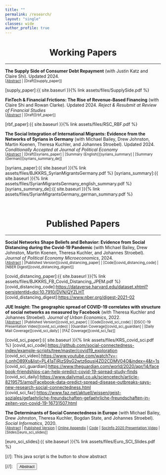 ```yaml
---
title: ""
permalink: /research/
layout: "single"
classes: wide
author_profile: true
---
```



# <center> Working Papers </center>
- - -

**The Supply Side of Consumer Debt Repayment** (with Justin Katz and Claire Shi). Updated 2024. <br/>
<small>[<a href="#/" onclick="visib('supply')">Abstract</a> | [Draft][supply_paper]] </small>
<div id="supply" style="display: none; text-align: justify; line-height: 1.2" ><small>
Minimum payments on credit card debt allow consumers to repay slowly: despite being unsecured, the average $7,000 balance generally amortizes in over 20 years. We study how lenders choose these minimum payments and the impacts of these choices on equilibrium consumer debt outcomes. When short-term illiquidity makes many borrowers unable to make higher payments, lenders set low minimums to limit default costs. Alternatively, if many borrowers make near-minimum payments for reasons besides illiquidity (e.g., due to anchoring), lenders set low minimums to generate interest revenue. To separate these two forces, we use payment-level data from a credit bureau to document a new fact about intra-temporal debt repayment. Consumers often revolve high-interest credit card debt while making excess payments on low-interest installment debt, providing evidence that low payments aren't solely liquidity-driven. We use this fact to estimate an empirical model that predicts realistically low lender minimums. The model suggests that without anchoring, minimums would be over twice as high for most borrowers. Lenders amplify consumer biases, accounting for 20% of the total increase in credit card debt and 85% of defaults from anchoring in our model.
</small><br><br/></div>

[supply_paper]:{{ site.baseurl }}{% link assets/files/SupplySide.pdf %}


**FinTech & Financial Frictions: The Rise of Revenue-Based Financing** (with Claire Shi and Rowan Clarke). Updated 2024. *Reject & Resubmit at Review of Financial Studies* <br/>
<small>[<a href="#/" onclick="visib('rbf')">Abstract</a> | [Draft][rbf_paper]] </small>
<div id="rbf" style="display: none; text-align: justify; line-height: 1.2" ><small>
We use transaction-level data from a major payment processor to study FinTech-provided small business "revenue-based financing." After eight months, payments through the processor are 16% lower for businesses who take financing offers than observably similar non-takers, driven by moral hazard from revenue hiding and adverse selection. Two natural experiments suggest FinTech platforms' non-lending interactions with small businesses---e.g., payment processing and inventory management---can limit both hiding and selection. By tying repayment to the continued use of non-lending products, FinTechs can mitigate enforcement and monitoring frictions. Our results help explain the rise of FinTech-provided revenue-based financing.
</small><br><br/></div>

[rbf_paper]:{{ site.baseurl }}{% link assets/files/RSC_RBF.pdf %}


**The Social Integration of International Migrants: Evidence from the Networks of Syrians in Germany** (with Michael Bailey, Drew Johnston, Martin Koenen, Theresa Kuchler, and Johannes Stroebel). Updated 2024. *Conditionally Accepted at Journal of Political Economy* <br/>
<small>[<a href="#/" onclick="visib('syrians')">Abstract</a> | [Draft][syrians_paper] | [Summary (English)][syrians_summary] |  [Summary (German)][syrians_summary_de]] </small>
<div id="syrians" style="display: none; text-align: justify; line-height: 1.2" ><small>
 We use de-identified friendship data from Facebook to study the social integration of Syrian migrants in Germany. Our analysis establishes five key findings: (1) Places differ substantially in their propensities to socially integrate migrants. This regional variation in integration outcomes largely reflects causal place-based effects. (2) Spatial variation in migrants' social integration can be decomposed into the rate at which Germans befriend their neighbors in general and the particular rate at which they befriend migrants versus other Germans. We follow the friending behavior of Germans that move across locations to show that both forces are more affected by local institutions and policies than by persistent individual characteristics or preferences of local natives. (3) Integration courses causally affect place-specific equilibrium integration levels by increasing the rate at which Germans befriend Syrian migrants. (4) Social integration helps migrants obtain help from natives across a range of settings such as finding jobs and housing. (5) Natives quasi-randomly exposed to a migrant in high school are more likely to befriend other migrants later in life.
</small><br><br/></div>

[syrians_paper]:{{ site.baseurl }}{% link assets/files/BJKKRS_SyrianMigrantsGermany.pdf %}
[syrians_summary]:{{ site.baseurl }}{% link assets/files/SyrianMigrantsGermany_english_summary.pdf %}
[syrians_summary_de]:{{ site.baseurl }}{% link assets/files/SyrianMigrantsGermany_german_summary.pdf %}

<br/>

# <center> Published Papers </center>
- - -


**Social Networks Shape Beliefs and Behavior: Evidence from Social Distancing during the Covid-19 Pandemic** (with Michael Bailey, Drew Johnston, Martin Koenen, Theresa Kuchler, and Johannes Stroebel). *Journal of Political Economy Microeconomics*, 2024. <br/>
<small>[<a href="#/" onclick="visib('covid_distancing')">Abstract</a> | [Published Version][covid_distancing_paper] | [Code][covid_distancing_code] | [NBER Digest][covid_distancing_digest]] </small>
<div id="covid_distancing" style="display: none; text-align: justify; line-height: 1.2" ><small>
We analyze de-identified data from Facebook to show how social connections affect beliefs and behaviors in high-stakes settings. During the COVID-19 pandemic, individuals with friends in regions facing severe disease outbreaks reduced their mobility more than their demographically similar neighbors with friends in less affected areas. To explore why social connections shape behaviors, we show that individuals with higher friend exposure to COVID-19 are more supportive of social distancing measures and less likely to advocate to reopen the economy. We conclude that friends influence individuals’ behaviors in part through their beliefs, even when there is abundant information from expert sources.
</small><br><br/></div>

[covid_distancing_paper]:{{ site.baseurl }}{% link assets/files/BJKKRS_FB_Covid_Distancing_JPEM.pdf %}
[covid_distancing_code]:https://dataverse.harvard.edu/dataset.xhtml?persistentId=doi:10.7910/DVN/QYZLHT
[covid_distancing_digest]:https://www.nber.org/digest-2021-02

**JUE Insight: The geographic spread of COVID-19 correlates with structure of social networks as measured by Facebook** (with Theresa Kuchler and Johannes Stroebel). *Journal of Urban Economics*, 2022. <br/>
<small>[<a href="#/" onclick="visib('covid_sci')">Abstract</a> | [Published Version][covid_sci_paper] | [Code][covid_sci_code] | [DSCC-19 Presentation Video][covid_sci_video] | [Guardian Coverage][covid_sci_guardian] | [Daily Mail Coverage][covid_sci_daily] | [FAZ Coverage][covid_sci_faz]] </small>
<div id="covid_sci" style="display: none; text-align: justify; line-height: 1.2" ><small>
We use aggregated data from Facebook to show that COVID-19 is more likely to spread between regions with stronger social network connections. Areas with more social ties to two early COVID-19 “hotspots” (Westchester County, NY, in the U.S. and Lodi province in Italy) generally had more confirmed COVID-19 cases by the end of March. These relationships hold after controlling for geographic distance to the hotspots as well as the population density and demographics of the regions. As the pandemic progressed in the U.S., a county’s social proximity to recent COVID-19 cases and deaths predicts future outbreaks over and above physical proximity and demographics. In part due to its broad coverage, social connectedness data provides additional predictive power to measures based on smartphone location or online search data. These results suggest that data from online social networks can be useful to epidemiologists and others hoping to forecast the spread of communicable diseases such as COVID-19.
</small><br><br/></div>

[covid_sci_paper]:{{ site.baseurl }}{% link assets/files/KRS_covid_sci.pdf %}
[covid_sci_code]:https://github.com/social-connectedness-index/example-scripts/tree/master/covid19_exploration
[covid_sci_video]:https://www.youtube.com/watch?v=-jLonhO89Xs&list=PL41aTiRjzS9sG2wtz6qusI4ZD2CDMV04O&index=4&t=1s
[covid_sci_guardian]:https://www.theguardian.com/world/2020/apr/14/facebook-friendships-can-help-predict-covid-19-spread-study-finds
[covid_sci_daily]:https://www.dailymail.co.uk/sciencetech/article-8219575/amp/Facebook-data-predict-spread-disease-outbreaks-says-new-research-social-connectedness.html
[covid_sci_faz]:https://www.faz.net/aktuell/wissen/geist-soziales/gefaehrliche-freundschaften-gefaehrliche-freundschaften-in-zeiten-von-covid-19-16731507.html


**The Determinants of Social Connectedness in Europe** (with Michael Bailey, Drew Johnston, Theresa Kuchler, Bogdan State, and Johannes Stroebel). *Social Informatics*, 2020. <br/>
<small>[<a href="#/" onclick="visib('euro_sci')">Abstract</a> | [Published Version][euro_sci_paper] | [Online Appendix][euro_sci_appendix] | [Code][euro_sci_code] | [SocInfo 2020 Presentation Video][euro_sci_video] | [Slides][euro_sci_slides]] </small>
<div id="euro_sci" style="display: none; text-align: justify; line-height: 1.2" ><small>
We use de-identified and aggregated data from Facebook to study the structure of social networks across European regions. Social connectedness declines strongly in geographic distance and at country borders. Historical borders and unions — such as the Austro-Hungarian Empire, Czechoslovakia, and East/West Germany — shape present-day social connectedness over and above today’s political boundaries and other controls. All else equal, social connectedness is stronger between regions with residents of similar ages and education levels, as well as between regions that share a language and religion. In contrast, region-pairs with dissimilar incomes tend to be more connected, likely due to increased migration from poorer to richer regions.
</small><br><br/></div>

[euro_sci_paper]: https://doi.org/10.1007/978-3-030-60975-7_1
[euro_sci_code]: https://github.com/social-connectedness-index/euro_sci
[euro_sci_appendix]:https://arxiv.org/pdf/2007.12177.pdf
[euro_sci_video]:https://drive.google.com/file/d/1cPQFFAfvfXMaYFqR2_3ojMmtOSMMcrKI/view?usp=sharing
[euro_sci_slides]:{{ site.baseurl }}{% link assets/files/Euro_SCI_Slides.pdf %}



[//]: This java script is the button to show abstract
<script>
 function visib(id) {
  var x = document.getElementById(id);
  if (x.style.display === "block") {
    x.style.display = "none";
  } else {
    x.style.display = "block";
  }
}
</script>

[//]:&emsp;<button onclick="visib('polariz')" class="btn btn--inverse btn--small">Abstract</button>